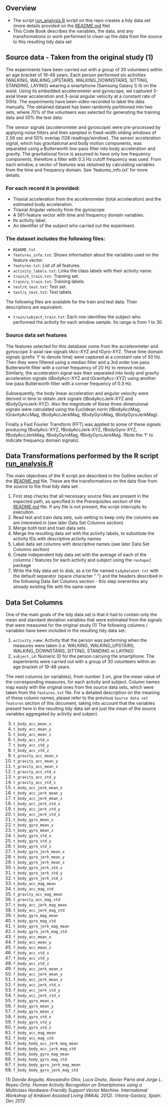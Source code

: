 ## Overview

- The script [run_analysis.R](run_analysis.R) script on this repo creates a tidy data set (more details provided on the [README.md](README.md) file)
- This Code Book describes the variables, the data, and any transformations or work performed to clean up the data from the source to this resulting tidy data set

## Source data - Taken from the original study (1)

The experiments have been carried out with a group of 30 volunteers within an age bracket of 19-48 years. Each person performed six activities (WALKING, WALKING_UPSTAIRS, WALKING_DOWNSTAIRS, SITTING, STANDING, LAYING) wearing a smartphone (Samsung Galaxy S II) on the waist. Using its embedded accelerometer and gyroscope, we captured 3-axial linear acceleration and 3-axial angular velocity at a constant rate of 50Hz. The experiments have been video-recorded to label the data manually. The obtained dataset has been randomly partitioned into two sets, where 70% of the volunteers was selected for generating the training data and 30% the test data. 

The sensor signals (accelerometer and gyroscope) were pre-processed by applying noise filters and then sampled in fixed-width sliding windows of 2.56 sec and 50% overlap (128 readings/window). The sensor acceleration signal, which has gravitational and body motion components, was separated using a Butterworth low-pass filter into body acceleration and gravity. The gravitational force is assumed to have only low frequency components, therefore a filter with 0.3 Hz cutoff frequency was used. From each window, a vector of features was obtained by calculating variables from the time and frequency domain. See 'features_info.txt' for more details. 

### For each record it is provided:

- Triaxial acceleration from the accelerometer (total acceleration) and the estimated body acceleration.
- Triaxial Angular velocity from the gyroscope. 
- A 561-feature vector with time and frequency domain variables. 
- Its activity label. 
- An identifier of the subject who carried out the experiment.

### The dataset includes the following files:

- `README.txt`
- `features_info.txt`: Shows information about the variables used on the feature vector.
- `features.txt`: List of all features.
- `activity_labels.txt`: Links the class labels with their activity name.
- `train/X_train.txt`: Training set.
- `train/y_train.txt`: Training labels.
- `test/X_test.txt`: Test set.
- `test/y_test.txt`: Test labels.

The following files are available for the train and test data. Their descriptions are equivalent. 
- `train/subject_train.txt`: Each row identifies the subject who performed the activity for each window sample. Its range is from 1 to 30. 

### Source data set features

The features selected for this database come from the accelerometer and gyroscope 3-axial raw signals tAcc-XYZ and tGyro-XYZ. These time domain signals (prefix 't' to denote time) were captured at a constant rate of 50 Hz. Then they were filtered using a median filter and a 3rd order low pass Butterworth filter with a corner frequency of 20 Hz to remove noise. Similarly, the acceleration signal was then separated into body and gravity acceleration signals (tBodyAcc-XYZ and tGravityAcc-XYZ) using another low pass Butterworth filter with a corner frequency of 0.3 Hz. 

Subsequently, the body linear acceleration and angular velocity were derived in time to obtain Jerk signals (tBodyAccJerk-XYZ and tBodyGyroJerk-XYZ). Also the magnitude of these three-dimensional signals were calculated using the Euclidean norm (tBodyAccMag, tGravityAccMag, tBodyAccJerkMag, tBodyGyroMag, tBodyGyroJerkMag). 

Finally a Fast Fourier Transform (FFT) was applied to some of these signals producing fBodyAcc-XYZ, fBodyAccJerk-XYZ, fBodyGyro-XYZ, fBodyAccJerkMag, fBodyGyroMag, fBodyGyroJerkMag. (Note the 'f' to indicate frequency domain signals). 


## Data Transformations performed by the R script [run_analysis.R](run_analysis.R)

The main objectives of the R script are described in the Outline section of the [README.md](README.md) file. These are the transformations on the data flow from the source to the final tidy data set:

1. First step checks that all necessary source files are present in the expected path, as specified in the Prerequisites section of the [README.md](README.md) file. If any file is not present, the script interrupts its execution.
2. Read test and train data sets, sub-setting to keep only the columns we are interested in (see later Data Set Columns section)
3. Merge both test and train data sets
4. Merge the resulting data set with the activity labels, to substitute the activity IDs with descriptive activity names
5. Label data set columns with descriptive names (see later Data Set Columns section)
6. Create independent tidy data set with the average of each of the columns / features for each activity and subject using the `reshape2` package
7. Write the tidy data set to disk, as a txt file named `tidyDataSet.txt` with the default separator (space character " ") and the headers described in the following Data Set Columns section - this step overwrites any already existing file with the same name


## Data Set Columns

One of the main goals of the tidy data set is that it had to contain only the mean and standard deviation variables that were estimated from the signals that were measured for the original study (1)
The following columns / variables have been included in the resulting tidy data set:

1. `activity_name`: Activity that the person was performing when the measures were taken (i.e. WALKING, WALKING_UPSTAIRS, WALKING_DOWNSTAIRS, SITTING, STANDING or LAYING)
2. `subject_id`: Numeric ID for the person carrying the smartphone. The experiments were carried out with a group of 30 volunteers within an age bracket of 19-48 years.

The next columns (or variables), from number 3 on, give the mean value of the corresponding measures, for each activity and subject.
Column names map easily with the original ones from the source data sets, which were taken from the `features.txt` file.
For a detailed description on the meaning of these column names, please refer to the previous `Source data set features` section of this document, taking into account that the variables present here in the resulting tidy data set are just the mean of the source variables aggregated by activity and subject.

3. `t_body_acc_mean_x`
4. `t_body_acc_mean_y`
5. `t_body_acc_mean_z`
6. `t_body_acc_std_x`
7. `t_body_acc_std_y`
8. `t_body_acc_std_z`
9. `t_gravity_acc_mean_x`
10. `t_gravity_acc_mean_y`
11. `t_gravity_acc_mean_z` 
12. `t_gravity_acc_std_x`
13. `t_gravity_acc_std_y`
14. `t_gravity_acc_std_z`
15. `t_body_acc_jerk_mean_x`
16. `t_body_acc_jerk_mean_y`
17. `t_body_acc_jerk_mean_z`
18. `t_body_acc_jerk_std_x`
19. `t_body_acc_jerk_std_y`
20. `t_body_acc_jerk_std_z`
21. `t_body_gyro_mean_x`
22. `t_body_gyro_mean_y`
23. `t_body_gyro_mean_z`
24. `t_body_gyro_std_x`
25. `t_body_gyro_std_y`
26. `t_body_gyro_std_z`
27. `t_body_gyro_jerk_mean_x`
28. `t_body_gyro_jerk_mean_y`
29. `t_body_gyro_jerk_mean_z`
30. `t_body_gyro_jerk_std_x`
31. `t_body_gyro_jerk_std_y`
32. `t_body_gyro_jerk_std_z`
33. `t_body_acc_mag_mean` 
34. `t_body_acc_mag_std`
35. `t_gravity_acc_mag_mean`
36. `t_gravity_acc_mag_std`
37. `t_body_acc_jerk_mag_mean` 
38. `t_body_acc_jerk_mag_std`
39. `t_body_gyro_mag_mean`
40. `t_body_gyro_mag_std`
41. `t_body_gyro_jerk_mag_mean`
42. `t_body_gyro_jerk_mag_std`
43. `f_body_acc_mean_x`
44. `f_body_acc_mean_y`
45. `f_body_acc_mean_z` 
46. `f_body_acc_std_x`
47. `f_body_acc_std_y`
48. `f_body_acc_std_z`
49. `f_body_acc_jerk_mean_x`
50. `f_body_acc_jerk_mean_y`
51. `f_body_acc_jerk_mean_z`
52. `f_body_acc_jerk_std_x`
53. `f_body_acc_jerk_std_y`
54. `f_body_acc_jerk_std_z`
55. `f_body_gyro_mean_x`
56. `f_body_gyro_mean_y`
57. `f_body_gyro_mean_z`
58. `f_body_gyro_std_x`
59. `f_body_gyro_std_y`
60. `f_body_gyro_std_z`
61. `f_body_acc_mag_mean`
62. `f_body_acc_mag_std`
63. `f_body_body_acc_jerk_mag_mean`
64. `f_body_body_acc_jerk_mag_std`
65. `f_body_body_gyro_mag_mean`
66. `f_body_body_gyro_mag_std`
67. `f_body_body_gyro_jerk_mag_mean`
68. `f_body_body_gyro_jerk_mag_std`


(1) _Davide Anguita, Alessandro Ghio, Luca Oneto, Xavier Parra and Jorge L. Reyes-Ortiz. Human Activity Recognition on Smartphones using a Multiclass Hardware-Friendly Support Vector Machine. International Workshop of Ambient Assisted Living (IWAAL 2012). Vitoria-Gasteiz, Spain. Dec 2012_
